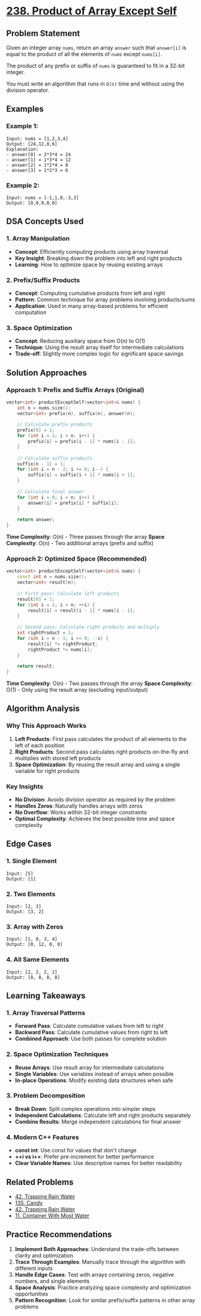 # [238. Product of Array Except Self](https://leetcode.com/problems/product-of-array-except-self/)

## Problem Statement
Given an integer array `nums`, return an array `answer` such that `answer[i]` is equal to the product of all the elements of `nums` except `nums[i]`.

The product of any prefix or suffix of `nums` is guaranteed to fit in a 32-bit integer.

You must write an algorithm that runs in `O(n)` time and without using the division operator.

## Examples

### Example 1:
```
Input: nums = [1,2,3,4]
Output: [24,12,8,6]
Explanation: 
- answer[0] = 2*3*4 = 24
- answer[1] = 1*3*4 = 12
- answer[2] = 1*2*4 = 8
- answer[3] = 1*2*3 = 6
```

### Example 2:
```
Input: nums = [-1,1,0,-3,3]
Output: [0,0,9,0,0]
```

## DSA Concepts Used

### 1. Array Manipulation
- **Concept**: Efficiently computing products using array traversal
- **Key Insight**: Breaking down the problem into left and right products
- **Learning**: How to optimize space by reusing existing arrays

### 2. Prefix/Suffix Products
- **Concept**: Computing cumulative products from left and right
- **Pattern**: Common technique for array problems involving products/sums
- **Application**: Used in many array-based problems for efficient computation

### 3. Space Optimization
- **Concept**: Reducing auxiliary space from O(n) to O(1)
- **Technique**: Using the result array itself for intermediate calculations
- **Trade-off**: Slightly more complex logic for significant space savings

## Solution Approaches

### Approach 1: Prefix and Suffix Arrays (Original)
```cpp
vector<int> productExceptSelf(vector<int>& nums) {
    int n = nums.size();
    vector<int> prefix(n), suffix(n), answer(n);
    
    // Calculate prefix products
    prefix[0] = 1;
    for (int i = 1; i < n; i++) {
        prefix[i] = prefix[i - 1] * nums[i - 1];
    }
    
    // Calculate suffix products
    suffix[n - 1] = 1;
    for (int i = n - 2; i >= 0; i--) {
        suffix[i] = suffix[i + 1] * nums[i + 1];
    }
    
    // Calculate final answer
    for (int i = 0; i < n; i++) {
        answer[i] = prefix[i] * suffix[i];
    }
    
    return answer;
}
```

**Time Complexity**: O(n) - Three passes through the array
**Space Complexity**: O(n) - Two additional arrays (prefix and suffix)

### Approach 2: Optimized Space (Recommended)
```cpp
vector<int> productExceptSelf(vector<int>& nums) {
    const int n = nums.size();
    vector<int> result(n);
    
    // First pass: Calculate left products
    result[0] = 1;
    for (int i = 1; i < n; ++i) {
        result[i] = result[i - 1] * nums[i - 1];
    }
    
    // Second pass: Calculate right products and multiply
    int rightProduct = 1;
    for (int i = n - 1; i >= 0; --i) {
        result[i] *= rightProduct;
        rightProduct *= nums[i];
    }
    
    return result;
}
```

**Time Complexity**: O(n) - Two passes through the array
**Space Complexity**: O(1) - Only using the result array (excluding input/output)

## Algorithm Analysis

### Why This Approach Works
1. **Left Products**: First pass calculates the product of all elements to the left of each position
2. **Right Products**: Second pass calculates right products on-the-fly and multiplies with stored left products
3. **Space Optimization**: By reusing the result array and using a single variable for right products

### Key Insights
- **No Division**: Avoids division operator as required by the problem
- **Handles Zeros**: Naturally handles arrays with zeros
- **No Overflow**: Works within 32-bit integer constraints
- **Optimal Complexity**: Achieves the best possible time and space complexity

## Edge Cases

### 1. Single Element
```
Input: [5]
Output: [1]
```

### 2. Two Elements
```
Input: [2, 3]
Output: [3, 2]
```

### 3. Array with Zeros
```
Input: [1, 0, 3, 4]
Output: [0, 12, 0, 0]
```

### 4. All Same Elements
```
Input: [2, 2, 2, 2]
Output: [8, 8, 8, 8]
```

## Learning Takeaways

### 1. Array Traversal Patterns
- **Forward Pass**: Calculate cumulative values from left to right
- **Backward Pass**: Calculate cumulative values from right to left
- **Combined Approach**: Use both passes for complete solution

### 2. Space Optimization Techniques
- **Reuse Arrays**: Use result array for intermediate calculations
- **Single Variables**: Use variables instead of arrays when possible
- **In-place Operations**: Modify existing data structures when safe

### 3. Problem Decomposition
- **Break Down**: Split complex operations into simpler steps
- **Independent Calculations**: Calculate left and right products separately
- **Combine Results**: Merge independent calculations for final answer

### 4. Modern C++ Features
- **const int**: Use const for values that don't change
- **++i vs i++**: Prefer pre-increment for better performance
- **Clear Variable Names**: Use descriptive names for better readability

## Related Problems
- [42. Trapping Rain Water](https://leetcode.com/problems/trapping-rain-water/)
- [135. Candy](https://leetcode.com/problems/candy/)
- [42. Trapping Rain Water](https://leetcode.com/problems/trapping-rain-water/)
- [11. Container With Most Water](https://leetcode.com/problems/container-with-most-water/)

## Practice Recommendations
1. **Implement Both Approaches**: Understand the trade-offs between clarity and optimization
2. **Trace Through Examples**: Manually trace through the algorithm with different inputs
3. **Handle Edge Cases**: Test with arrays containing zeros, negative numbers, and single elements
4. **Space Analysis**: Practice analyzing space complexity and optimization opportunities
5. **Pattern Recognition**: Look for similar prefix/suffix patterns in other array problems
